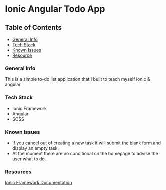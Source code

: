 # Ionic Angular Todo App

## Table of Contents

- [General Info](#general-info)
- [Tech Stack](#teck-stack)
- [Known Issues](#known-issues)
- [Resource](#resource)

### General Info

This is a simple to-do list application that I built to teach myself ionic & angular

### Tech Stack

- Ionic Framework
- Angular
- SCSS

### Known Issues

- If you cancel out of creating a new task it will submit the blank form and display an empty task.
- At the moment there are no conditional on the homepage to advise the user what to do.

### Resources

[Ionic Framework Documentation](https://ionicframework.com/docs)
